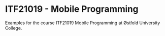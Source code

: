 # ITF21019 - Mobile Programming
Examples for the course ITF21019 Mobile Programming at Østfold University College.
